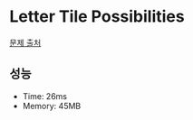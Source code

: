 # Letter Tile Possibilities

[문제 출처](https://leetcode.com/problems/letter-tile-possibilities)

## 성능

- Time: 26ms
- Memory: 45MB